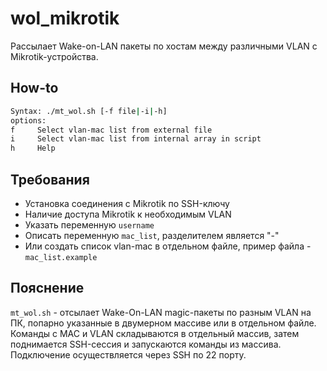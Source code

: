 # wol_mikrotik

Рассылает Wake-on-LAN пакеты по хостам между различными VLAN c Mikrotik-устройства.

## How-to
```bash
Syntax: ./mt_wol.sh [-f file|-i|-h]
options:
f     Select vlan-mac list from external file
i     Select vlan-mac list from internal array in script
h     Help
```

## Требования

 - Установка соединения с Mikrotik по SSH-ключу
 - Наличие доступа Mikrotik к необходимым VLAN
 - Указать переменную `username`
 - Описать переменную `mac_list`, разделителем является "-"
 - Или создать список vlan-mac в отдельном файле, пример файла - `mac_list.example`

## Пояснение
`mt_wol.sh` - отсылает Wake-On-LAN magic-пакеты по разным VLAN на ПК, попарно указанные в двумерном массиве или в отдельном файле. Команды с MAC и VLAN складываются в отдельный массив, затем поднимается SSH-сессия и запускаются команды из массива. Подключение осуществляется через SSH по 22 порту.
